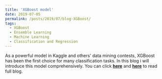```yaml
---
title: 'XGBoost model'
date: 2019-07-05
permalink: /posts/2019/07/blog-XGBoost/
tags:
  - XGBoost
  - Ensemble Learning
  - Machine Learning
  - Classification and Regression
---
```


As a powerful model in Kaggle and others' data mining contests, XGBoost has been the first choice for many classification tasks. In this blog i will introduce this model comprehensively. You can click [**here**](https://zhuanlan.zhihu.com/p/51666869) and [**here**](https://pridelee.github.io/files/blog/XGBoost.pdf) to read full blog.
